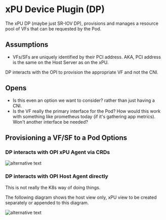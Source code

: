 # xPU Device Plugin (DP)

The xPU DP (maybe just SR-IOV DP), provisions and manages a resource pool
of VFs that can be requested by the Pod.

## Assumptions

- VFs/SFs are uniquely identified by their PCI address. AKA, PCI address is the same on the Host Server as on the xPU.

DP interacts with the OPI to provision the appropriate VF and not the CNI.

## Opens

- Is this even an option we want to consider? rather than just having a CNI.
- Is the VF really the primary interface for the Pod? How would this work with something like prometheus today (if it's gathering app metrics). Won't another interface be needed?

## Provisioning a VF/SF to a Pod Options

### DP interacts with OPI xPU Agent via CRDs

![alternative text](http://www.plantuml.com/plantuml/proxy?cache=no&src=https://raw.githubusercontent.com/redhat-et/opi-k8s-networking/main/sequence-diagrams/puml/device-plugin-CRs.puml?token=GHSAT0AAAAAAB5HTHR3WESMKFJPOPC7YV5SY7GKS6Q)

### DP interacts with OPI Host Agent directly

This is not really the K8s way of doing things.

The following diagram shows the host view only, xPU view to be created separately or appended to this diagram.

![alternative text](http://www.plantuml.com/plantuml/proxy?cache=no&src=https://raw.githubusercontent.com/redhat-et/opi-k8s-networking/main/sequence-diagrams/puml/device-plugin.puml?token=GHSAT0AAAAAAB5HTHR2JBP22BUHARERXOOWY7GLBHQ)
